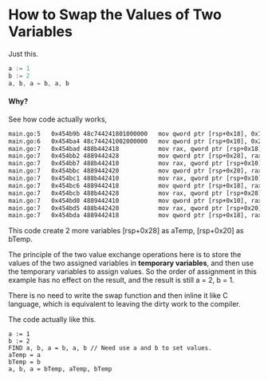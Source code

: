 # How to Swap the Values of Two Variables



Just this.

```go
a := 1
b := 2
a, b, a = b, a, b
```



#### Why?

See how code actually works,

```HTML
main.go:5   0x454b9b 48c744241801000000   mov qword ptr [rsp+0x18], 0x1  // a:=1
main.go:6   0x454ba4 48c744241002000000   mov qword ptr [rsp+0x10], 0x2  // b:=2
main.go:7   0x454bad 488b442418           mov rax, qword ptr [rsp+0x18]
main.go:7   0x454bb2 4889442428           mov qword ptr [rsp+0x28], rax  // aTemp := a
main.go:7   0x454bb7 488b442410           mov rax, qword ptr [rsp+0x10]
main.go:7   0x454bbc 4889442420           mov qword ptr [rsp+0x20], rax  // bTemp := b
main.go:7   0x454bc1 488b442410           mov rax, qword ptr [rsp+0x10]
main.go:7   0x454bc6 4889442418           mov qword ptr [rsp+0x18], rax  // a = b
main.go:7   0x454bcb 488b442428           mov rax, qword ptr [rsp+0x28]
main.go:7   0x454bd0 4889442410           mov qword ptr [rsp+0x10], rax  // b = aTemp
main.go:7   0x454bd5 488b442420           mov rax, qword ptr [rsp+0x20]
main.go:7   0x454bda 4889442418           mov qword ptr [rsp+0x18], rax  // a = bTemp
```


This code create 2 more variables [rsp+0x28] as aTemp, [rsp+0x20] as bTemp.

The principle of the two value exchange operations here is to store the values of the two assigned variables in **temporary variables**, and then use the temporary variables to assign values. So the order of assignment in this example has no effect on the result, and the result is still a = 2, b = 1.

There is no need to write the swap function and then inline it like C language, which is equivalent to leaving the dirty work to the compiler.

The code actually like this.

```
a := 1
b := 2
FIND a, b, a = b, a, b // Need use a and b to set values.
aTemp = a
bTemp = b
a, b, a = bTemp, aTemp, bTemp
```
